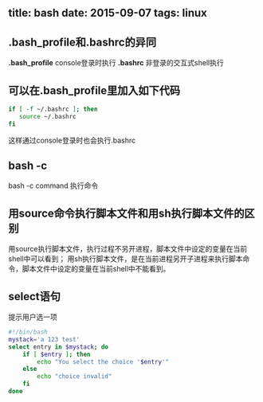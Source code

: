 title: bash
date: 2015-09-07
tags: linux
---
## .bash_profile和.bashrc的异同
**.bash_profile** console登录时执行
**.bashrc** 非登录的交互式shell执行

## 可以在.bash_profile里加入如下代码
```bash
if [ -f ~/.bashrc ]; then
   source ~/.bashrc
fi
```
这样通过console登录时也会执行.bashrc

## bash -c
bash -c command 执行命令

## 用source命令执行脚本文件和用sh执行脚本文件的区别
用source执行脚本文件，执行过程不另开进程，脚本文件中设定的变量在当前shell中可以看到；
用sh执行脚本文件，是在当前进程另开子进程来执行脚本命令，脚本文件中设定的变量在当前shell中不能看到。

## select语句
提示用户选一项
```bash
#!/bin/bash
mystack='a 123 test'
select entry in $mystack; do
    if [ $entry ]; then
        echo "You select the choice '$entry'"
    else
        echo "choice invalid"
    fi
done
```

